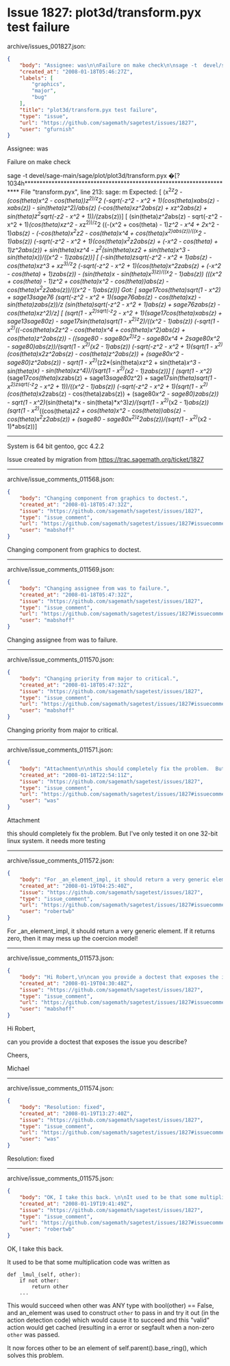 # Issue 1827: plot3d/transform.pyx test failure

archive/issues_001827.json:
```json
{
    "body": "Assignee: was\n\nFailure on make check\n\nsage -t  devel/sage-main/sage/plot/plot3d/transform.pyx     \ufffd[?1034h**********************************************************************\nFile \"transform.pyx\", line 213:\n    sage: m\nExpected:\n    [                                                                                                                                        (x<sup>2*z</sup>2 - (cos(theta)*x^2 - cos(theta))*z<sup>2)/z</sup>2                                                                                                          (-sqrt(-z^2 - x^2 + 1)*(cos(theta)*x*abs(z) - x*abs(z)) - sin(theta)*z^2)/abs(z)                                                                                                (-cos(theta)*x*z^2*abs(z) + x*z^2*abs(z) + sin(theta)*z<sup>2*sqrt(-z</sup>2 - x^2 + 1))/(z*abs(z))]\n    [                                                                                                            (sin(theta)*z^2*abs(z) - sqrt(-z^2 - x^2 + 1)*(cos(theta)*x*z^2 - x*z<sup>2))/z</sup>2                                              ((-(x^2 + cos(theta) - 1)*z^2 - x^4 + 2*x^2 - 1)*abs(z) - (-cos(theta)*x<sup>2*z</sup>2 - cos(theta)*x^4 + cos(theta)*x<sup>2)*abs(z))/((x</sup>2 - 1)*abs(z)) (-sqrt(-z^2 - x^2 + 1)*(cos(theta)*x<sup>2*z</sup>2*abs(z) + (-x^2 - cos(theta) + 1)*z^2*abs(z)) + sin(theta)*x*z^4 - z<sup>2*(sin(theta)*x*z</sup>2 + sin(theta)*x^3 - sin(theta)*x))/((x^2 - 1)*z*abs(z))]\n    [                                                                                                               (-sin(theta)*z*sqrt(-z^2 - x^2 + 1)*abs(z) - cos(theta)*x*z^3 + x*z<sup>3)/z</sup>2                                               (-sqrt(-z^2 - x^2 + 1)*(cos(theta)*x^2*z*abs(z) + (-x^2 - cos(theta) + 1)*z*abs(z)) - (sin(theta)*x - sin(theta)*x<sup>3)*z)/((x</sup>2 - 1)*abs(z))                                                                        (((x^2 + cos(theta) - 1)*z^2 + cos(theta)*x^2 - cos(theta))*abs(z) - cos(theta)*x<sup>2*z</sup>2*abs(z))/((x^2 - 1)*abs(z))]\nGot:\n    [                                                                                                                                                                                                              sage17*cos(theta)*sqrt(1 - x^2) + sage13*sage76                                                                                                                                                                               (sqrt(-z^2 - x^2 + 1)*(sage76*abs(z) - cos(theta)*x*z) - sin(theta)*z*abs(z))/z                                                                                                                                                                               (sin(theta)*sqrt(-z^2 - x^2 + 1)*abs(z) + sage76*z*abs(z) - cos(theta)*x*z^2)/z]\n    [                                                                                                                 (sqrt(1 - x<sup>2)*sqrt(-z</sup>2 - x^2 + 1)*(sage17*cos(theta)*x*abs(z) + sage13*sage80*z) - sage17*sin(theta)*sqrt(1 - x<sup>2)*z</sup>2)/((x^2 - 1)*abs(z))                                          (-sqrt(1 - x<sup>2)*((-cos(theta)*x</sup>2*z^2 - cos(theta)*x^4 + cos(theta)*x^2)*abs(z) + cos(theta)*z^2*abs(z)) - ((sage80 - sage80*x<sup>2)*z</sup>2 - sage80*x^4 + 2*sage80*x^2 - sage80)*abs(z))/(sqrt(1 - x<sup>2)*(x</sup>2 - 1)*abs(z)) (-sqrt(-z^2 - x^2 + 1)*(sqrt(1 - x<sup>2)*(cos(theta)*x</sup>2*z^2*abs(z) - cos(theta)*z^2*abs(z)) + (sage80*x^2 - sage80)*z^2*abs(z)) - sqrt(1 - x<sup>2)*(z</sup>2*(sin(theta)*x*z^2 + sin(theta)*x^3 - sin(theta)*x) - sin(theta)*x*z^4))/(sqrt(1 - x<sup>2)*(x</sup>2 - 1)*z*abs(z))]\n    [                                                                                                               (sqrt(1 - x^2)*(sage17*cos(theta)*x*z*abs(z) + sage13*sage80*z^2) + sage17*sin(theta)*sqrt(1 - x<sup>2)*z*sqrt(-z</sup>2 - x^2 + 1))/((x^2 - 1)*abs(z))                                                   (-sqrt(-z^2 - x^2 + 1)*(sqrt(1 - x<sup>2)*(cos(theta)*x</sup>2*z*abs(z) - cos(theta)*z*abs(z)) + (sage80*x^2 - sage80)*z*abs(z)) - sqrt(1 - x^2)*(sin(theta)*x - sin(theta)*x^3)*z)/(sqrt(1 - x<sup>2)*(x</sup>2 - 1)*abs(z))                                                                                       (sqrt(1 - x<sup>2)*((cos(theta)*z</sup>2 + cos(theta)*x^2 - cos(theta))*abs(z) - cos(theta)*x<sup>2*z</sup>2*abs(z)) + (sage80 - sage80*x<sup>2)*z</sup>2*abs(z))/(sqrt(1 - x<sup>2)*(x</sup>2 - 1)*abs(z))]\n**********************************************************************\n\nSystem is 64 bit gentoo, gcc 4.2.2\n\nIssue created by migration from https://trac.sagemath.org/ticket/1827\n\n",
    "created_at": "2008-01-18T05:46:27Z",
    "labels": [
        "graphics",
        "major",
        "bug"
    ],
    "title": "plot3d/transform.pyx test failure",
    "type": "issue",
    "url": "https://github.com/sagemath/sagetest/issues/1827",
    "user": "gfurnish"
}
```
Assignee: was

Failure on make check

sage -t  devel/sage-main/sage/plot/plot3d/transform.pyx     �[?1034h**********************************************************************
File "transform.pyx", line 213:
    sage: m
Expected:
    [                                                                                                                                        (x<sup>2*z</sup>2 - (cos(theta)*x^2 - cos(theta))*z<sup>2)/z</sup>2                                                                                                          (-sqrt(-z^2 - x^2 + 1)*(cos(theta)*x*abs(z) - x*abs(z)) - sin(theta)*z^2)/abs(z)                                                                                                (-cos(theta)*x*z^2*abs(z) + x*z^2*abs(z) + sin(theta)*z<sup>2*sqrt(-z</sup>2 - x^2 + 1))/(z*abs(z))]
    [                                                                                                            (sin(theta)*z^2*abs(z) - sqrt(-z^2 - x^2 + 1)*(cos(theta)*x*z^2 - x*z<sup>2))/z</sup>2                                              ((-(x^2 + cos(theta) - 1)*z^2 - x^4 + 2*x^2 - 1)*abs(z) - (-cos(theta)*x<sup>2*z</sup>2 - cos(theta)*x^4 + cos(theta)*x<sup>2)*abs(z))/((x</sup>2 - 1)*abs(z)) (-sqrt(-z^2 - x^2 + 1)*(cos(theta)*x<sup>2*z</sup>2*abs(z) + (-x^2 - cos(theta) + 1)*z^2*abs(z)) + sin(theta)*x*z^4 - z<sup>2*(sin(theta)*x*z</sup>2 + sin(theta)*x^3 - sin(theta)*x))/((x^2 - 1)*z*abs(z))]
    [                                                                                                               (-sin(theta)*z*sqrt(-z^2 - x^2 + 1)*abs(z) - cos(theta)*x*z^3 + x*z<sup>3)/z</sup>2                                               (-sqrt(-z^2 - x^2 + 1)*(cos(theta)*x^2*z*abs(z) + (-x^2 - cos(theta) + 1)*z*abs(z)) - (sin(theta)*x - sin(theta)*x<sup>3)*z)/((x</sup>2 - 1)*abs(z))                                                                        (((x^2 + cos(theta) - 1)*z^2 + cos(theta)*x^2 - cos(theta))*abs(z) - cos(theta)*x<sup>2*z</sup>2*abs(z))/((x^2 - 1)*abs(z))]
Got:
    [                                                                                                                                                                                                              sage17*cos(theta)*sqrt(1 - x^2) + sage13*sage76                                                                                                                                                                               (sqrt(-z^2 - x^2 + 1)*(sage76*abs(z) - cos(theta)*x*z) - sin(theta)*z*abs(z))/z                                                                                                                                                                               (sin(theta)*sqrt(-z^2 - x^2 + 1)*abs(z) + sage76*z*abs(z) - cos(theta)*x*z^2)/z]
    [                                                                                                                 (sqrt(1 - x<sup>2)*sqrt(-z</sup>2 - x^2 + 1)*(sage17*cos(theta)*x*abs(z) + sage13*sage80*z) - sage17*sin(theta)*sqrt(1 - x<sup>2)*z</sup>2)/((x^2 - 1)*abs(z))                                          (-sqrt(1 - x<sup>2)*((-cos(theta)*x</sup>2*z^2 - cos(theta)*x^4 + cos(theta)*x^2)*abs(z) + cos(theta)*z^2*abs(z)) - ((sage80 - sage80*x<sup>2)*z</sup>2 - sage80*x^4 + 2*sage80*x^2 - sage80)*abs(z))/(sqrt(1 - x<sup>2)*(x</sup>2 - 1)*abs(z)) (-sqrt(-z^2 - x^2 + 1)*(sqrt(1 - x<sup>2)*(cos(theta)*x</sup>2*z^2*abs(z) - cos(theta)*z^2*abs(z)) + (sage80*x^2 - sage80)*z^2*abs(z)) - sqrt(1 - x<sup>2)*(z</sup>2*(sin(theta)*x*z^2 + sin(theta)*x^3 - sin(theta)*x) - sin(theta)*x*z^4))/(sqrt(1 - x<sup>2)*(x</sup>2 - 1)*z*abs(z))]
    [                                                                                                               (sqrt(1 - x^2)*(sage17*cos(theta)*x*z*abs(z) + sage13*sage80*z^2) + sage17*sin(theta)*sqrt(1 - x<sup>2)*z*sqrt(-z</sup>2 - x^2 + 1))/((x^2 - 1)*abs(z))                                                   (-sqrt(-z^2 - x^2 + 1)*(sqrt(1 - x<sup>2)*(cos(theta)*x</sup>2*z*abs(z) - cos(theta)*z*abs(z)) + (sage80*x^2 - sage80)*z*abs(z)) - sqrt(1 - x^2)*(sin(theta)*x - sin(theta)*x^3)*z)/(sqrt(1 - x<sup>2)*(x</sup>2 - 1)*abs(z))                                                                                       (sqrt(1 - x<sup>2)*((cos(theta)*z</sup>2 + cos(theta)*x^2 - cos(theta))*abs(z) - cos(theta)*x<sup>2*z</sup>2*abs(z)) + (sage80 - sage80*x<sup>2)*z</sup>2*abs(z))/(sqrt(1 - x<sup>2)*(x</sup>2 - 1)*abs(z))]
**********************************************************************

System is 64 bit gentoo, gcc 4.2.2

Issue created by migration from https://trac.sagemath.org/ticket/1827





---

archive/issue_comments_011568.json:
```json
{
    "body": "Changing component from graphics to doctest.",
    "created_at": "2008-01-18T05:47:32Z",
    "issue": "https://github.com/sagemath/sagetest/issues/1827",
    "type": "issue_comment",
    "url": "https://github.com/sagemath/sagetest/issues/1827#issuecomment-11568",
    "user": "mabshoff"
}
```

Changing component from graphics to doctest.



---

archive/issue_comments_011569.json:
```json
{
    "body": "Changing assignee from was to failure.",
    "created_at": "2008-01-18T05:47:32Z",
    "issue": "https://github.com/sagemath/sagetest/issues/1827",
    "type": "issue_comment",
    "url": "https://github.com/sagemath/sagetest/issues/1827#issuecomment-11569",
    "user": "mabshoff"
}
```

Changing assignee from was to failure.



---

archive/issue_comments_011570.json:
```json
{
    "body": "Changing priority from major to critical.",
    "created_at": "2008-01-18T05:47:32Z",
    "issue": "https://github.com/sagemath/sagetest/issues/1827",
    "type": "issue_comment",
    "url": "https://github.com/sagemath/sagetest/issues/1827#issuecomment-11570",
    "user": "mabshoff"
}
```

Changing priority from major to critical.



---

archive/issue_comments_011571.json:
```json
{
    "body": "Attachment\n\nthis should completely fix the problem.  But I've only tested it on one 32-bit linux system.  it needs more testing",
    "created_at": "2008-01-18T22:54:11Z",
    "issue": "https://github.com/sagemath/sagetest/issues/1827",
    "type": "issue_comment",
    "url": "https://github.com/sagemath/sagetest/issues/1827#issuecomment-11571",
    "user": "was"
}
```

Attachment

this should completely fix the problem.  But I've only tested it on one 32-bit linux system.  it needs more testing



---

archive/issue_comments_011572.json:
```json
{
    "body": "For _an_element_impl, it should return a very generic element. If it returns zero, then it may mess up the coercion model!",
    "created_at": "2008-01-19T04:25:40Z",
    "issue": "https://github.com/sagemath/sagetest/issues/1827",
    "type": "issue_comment",
    "url": "https://github.com/sagemath/sagetest/issues/1827#issuecomment-11572",
    "user": "robertwb"
}
```

For _an_element_impl, it should return a very generic element. If it returns zero, then it may mess up the coercion model!



---

archive/issue_comments_011573.json:
```json
{
    "body": "Hi Robert,\n\ncan you provide a doctest that exposes the issue you describe?\n\nCheers,\n\nMichael",
    "created_at": "2008-01-19T04:30:48Z",
    "issue": "https://github.com/sagemath/sagetest/issues/1827",
    "type": "issue_comment",
    "url": "https://github.com/sagemath/sagetest/issues/1827#issuecomment-11573",
    "user": "mabshoff"
}
```

Hi Robert,

can you provide a doctest that exposes the issue you describe?

Cheers,

Michael



---

archive/issue_comments_011574.json:
```json
{
    "body": "Resolution: fixed",
    "created_at": "2008-01-19T13:27:40Z",
    "issue": "https://github.com/sagemath/sagetest/issues/1827",
    "type": "issue_comment",
    "url": "https://github.com/sagemath/sagetest/issues/1827#issuecomment-11574",
    "user": "was"
}
```

Resolution: fixed



---

archive/issue_comments_011575.json:
```json
{
    "body": "OK, I take this back. \n\nIt used to be that some multiplication code was written as \n\n\n```\ndef _lmul_(self, other):\n    if not other:\n        return other\n    ...\n```\n\n\nThis would succeed when other was ANY type with bool(other) == False, and an_element was used to construct `other` to pass in and try it out (in the action detection code) which would cause it to succeed and this \"valid\" action would get cached (resulting in a error or segfault when a non-zero `other` was passed. \n\nIt now forces other to be an element of self.parent().base_ring(), which solves this problem.",
    "created_at": "2008-01-19T19:41:49Z",
    "issue": "https://github.com/sagemath/sagetest/issues/1827",
    "type": "issue_comment",
    "url": "https://github.com/sagemath/sagetest/issues/1827#issuecomment-11575",
    "user": "robertwb"
}
```

OK, I take this back. 

It used to be that some multiplication code was written as 


```
def _lmul_(self, other):
    if not other:
        return other
    ...
```


This would succeed when other was ANY type with bool(other) == False, and an_element was used to construct `other` to pass in and try it out (in the action detection code) which would cause it to succeed and this "valid" action would get cached (resulting in a error or segfault when a non-zero `other` was passed. 

It now forces other to be an element of self.parent().base_ring(), which solves this problem.
